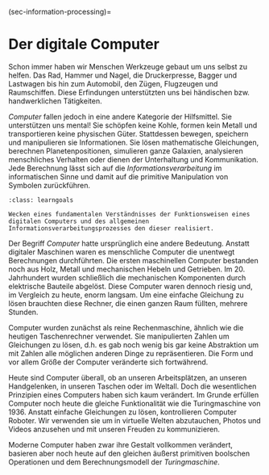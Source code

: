 (sec-information-processing)=
# Der digitale Computer

Schon immer haben wir Menschen Werkzeuge gebaut um uns selbst zu helfen.
Das Rad, Hammer und Nagel, die Druckerpresse, Bagger und Lastwagen bis hin zum Automobil, den Zügen, Flugzeugen und Raumschiffen.
Diese Erfindungen unterstützten uns bei händischen bzw. handwerklichen Tätigkeiten.

*Computer* fallen jedoch in eine andere Kategorie der Hilfsmittel.
Sie unterstützen uns mental!
Sie schöpfen keine Kohle, formen kein Metall und transportieren keine physischen Güter.
Stattdessen bewegen, speichern und manipulieren sie Informationen.
Sie lösen mathematische Gleichungen, berechnen Planetenpositionen, simulieren ganze Galaxien, analysieren menschliches Verhalten oder dienen der Unterhaltung und Kommunikation.
Jede Berechnung lässt sich auf die *Informationsverarbeitung* im informatischen Sinne und damit auf die primitive Manipulation von Symbolen zurückführen.

```{admonition} Lernziel
:class: learngoals

Wecken eines fundamentalen Verständnisses der Funktionsweisen eines digitalen Computers und des allgemeinen Informationsverarbeitungsprozesses den dieser realisiert.
```

Der Begriff *Computer* hatte ursprünglich eine andere Bedeutung.
Anstatt digitaler Maschinen waren es menschliche Computer die unentwegt Berechnungen durchführten.
Die ersten maschinellen Computer bestanden noch aus Holz, Metall und mechanischen Hebeln und Getrieben.
Im 20. Jahrhundert wurden schließlich die mechanischen Komponenten durch elektrische Bauteile abgelöst.
Diese Computer waren dennoch riesig und, im Vergleich zu heute, enorm langsam.
Um eine einfache Gleichung zu lösen brauchten diese Rechner, die einen ganzen Raum füllten, mehrere Stunden.

Computer wurden zunächst als reine Rechenmaschine, ähnlich wie die heutigen Taschenrechner verwendet.
Sie manipulierten Zahlen um Gleichungen zu lösen, d.h. es gab noch wenig bis gar keine Abstraktion um mit Zahlen alle möglichen anderen Dinge zu repräsentieren.
Die Form und vor allem Größe der Computer veränderte sich fortwährend.

Heute sind Computer überall, ob an unseren Arbeitsplätzen, an unseren Handgelenken, in unseren Taschen oder im Weltall.
Doch die wesentlichen Prinzipien eines Computers haben sich kaum verändert.
Im Grunde erfüllen Computer noch heute die gleiche Funktionalität wie die Turingmaschine von 1936.
Anstatt einfache Gleichungen zu lösen, kontrollieren Computer Roboter.
Wir verwenden sie um in virtuelle Welten abzutauchen, Photos und Videos anzusehen und mit unseren Freuden zu kommunizieren.

Moderne Computer haben zwar ihre Gestalt vollkommen verändert, basieren aber noch heute auf den gleichen äußerst primitiven boolschen Operationen und dem Berechnungsmodell der *Turingmaschine*.